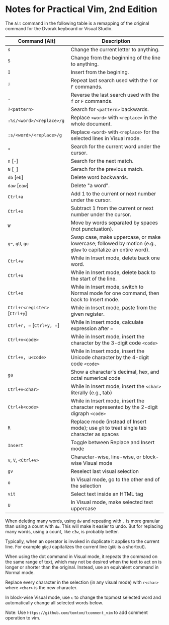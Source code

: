 # Notes for Practical Vim, 2nd Edition

The `Alt` command in the following table is a remapping
of the original command for the Dvorak keyboard or Visual Studio.

| Command [Alt]      | Description |
|--------------|-------------|
| `s`          | Change the current letter to anything.
| `S`          | Change from the beginning of the line to anything.
| `I`          | Insert from the begining.
| `;`          | Repeat last search used with the `f` or `F` commands.
| `,`          | Reverse the last search used with the `f` or `F` commands.
| `?<pattern>` | Search for `<pattern>` backwards.
| `:%s/<word>/<replace>/g` | Replace `<word>` with `<replace>` in the whole document.
| `:s/<word>/<replace>/g` | Replace `<word>` with `<replace>` for the selected lines in Visual mode.
| `*` | Search for the current word under the cursor.
| `n` [`-`] | Search for the next match.
| `N` [`_`] | Serach for the previous match.
| `db` [`eb`] | Delete word backwards.
| `daw` [`eaw`] | Delete "a word".
| `Ctrl+a` | Add 1 to the current or next number under the cursor.
| `Ctrl+x` | Subtract 1 from the current or next number under the cursor.
| `W` | Move by words separated by spaces (not punctuation).
| `g~`, `gU`, `gu` | Swap case, make uppercase, or make lowercase; followed by motion (e.g., `gUaw` to capitalize an entire word).
| `Ctrl+w` | While in Insert mode, delete back one word.
| `Ctrl+u` | While in Insert mode, delete back to the start of the line.
| `Ctrl+o` | While in Insert mode, switch to Normal mode for one command, then back to Insert mode.
| `Ctrl+r<register>` [`Ctrl+y`] | While in Insert mode, paste from the given register.
| `Ctrl+r, =` [`Ctrl+y, =`] | While in Insert mode, calculate expression after `=`
| `Ctrl+v<code>` | While in Insert mode, insert the character by the 3-digit code `<code>`
| `Ctrl+v, u<code>` | While in Insert mode, insert the Unicode character by the 4-digit code `<code>`
| `ga` | Show a character's decimal, hex, and octal numerical code
| `Ctrl+v<char>` | While in Insert mode, insert the `<char>` literally (e.g., tab)
| `Ctrl+k<code>` | While in Insert mode, insert the character represented by the 2-digit digraph `<code>`
| `R` | Replace mode (instead of Insert mode); use `gR` to treat single tab character as spaces
| `Insert` | Toggle between Replace and Insert mode
| `v`, `V`, `<Ctrl+v>` | Character-wise, line-wise, or block-wise Visual mode
| `gv` | Reselect last visual selection
| `o` | In Visual mode, go to the other end of the selection
| `vit` | Select text inside an HTML tag
| `U` | In Visual mode, make selected text uppercase

When deleting many words, using `dw` and repeating with `.`
is more granular than using a count with `dw`.
This will make it easier to undo.
But for replacing many words, using a count, like `c3w`, is probably better.

Typically, when an operator is invoked in duplicate it applies to the current line.
For example `gUgU` capitalizes the current line (`gUU` is a shortcut).

When using the dot command in Visual mode, it repeats the command on the same range of text,
which may not be desired when the text to act on is longer or shorter than the original.
Instead, use an equivalent command in Normal mode.

Replace every character in the selection (in any visual mode) with `r<char>`
where `<char>` is the new character.

In block-wise Visual mode, use `c` to change the topmost selected word and automatically
change all selected words below.

Note: Use `https://github.com/tomtom/tcomment_vim` to add comment operation to vim.
